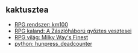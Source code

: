## kaktusztea

- [RPG rendszer: km100](https://github.com/kaktusztea/km100/blob/master/README.md)
- [RPG kaland: A Zászlóháború győztes vesztesei](https://github.com/kaktusztea/rpg_zaszlohaboru/wiki)
- [RPG világ: Milky Way's Finest](https://github.com/Milky-Ways-Finest/missions/wiki)
- [python: hunpress_deadcounter](https://github.com/kaktusztea/hunpress_deadcounter)
